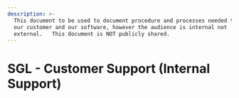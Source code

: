 ```yaml
---
description: >-
  This document to be used to document procedure and processes needed to support
  our customer and our software, however the audience is internal not
  external.   This document is NOT publicly shared.
---
```


# SGL - Customer Support (Internal Support)

